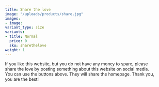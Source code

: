 ```yaml
---
title: Share the love
image: "/uploads/products/share.jpg"
images:
- image: 
variant_type: size
variants:
- title: Normal
  price: 0
  sku: sharethelove
weight: 1
---
```


If you like this website, but you do not have any money to spare, please share the love by posting something about this website on social media. You can use the buttons above. They will share the homepage. Thank you, you are the best!
